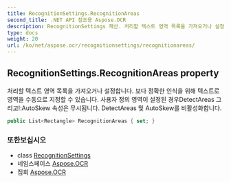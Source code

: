 ```yaml
---
title: RecognitionSettings.RecognitionAreas
second_title: .NET API 참조용 Aspose.OCR
description: RecognitionSettings 재산. 처리할 텍스트 영역 목록을 가져오거나 설정합니다.  보다 정확한 인식을 위해 텍스트로 영역을 수동으로 지정할 수 있습니다. 사용자 정의 영역이 설정된 경우DetectAreas 그리고AutoSkew 속성은 무시됩니다.  DetectAreas 및 AutoSkew를 비활성화합니다.
type: docs
weight: 20
url: /ko/net/aspose.ocr/recognitionsettings/recognitionareas/
---
```

## RecognitionSettings.RecognitionAreas property

처리할 텍스트 영역 목록을 가져오거나 설정합니다.  보다 정확한 인식을 위해 텍스트로 영역을 수동으로 지정할 수 있습니다. 사용자 정의 영역이 설정된 경우DetectAreas 그리고!:AutoSkew 속성은 무시됩니다.  DetectAreas 및 AutoSkew를 비활성화합니다.

```csharp
public List<Rectangle> RecognitionAreas { set; }
```

### 또한보십시오

* class [RecognitionSettings](../)
* 네임스페이스 [Aspose.OCR](../../recognitionsettings/)
* 집회 [Aspose.OCR](../../../)


